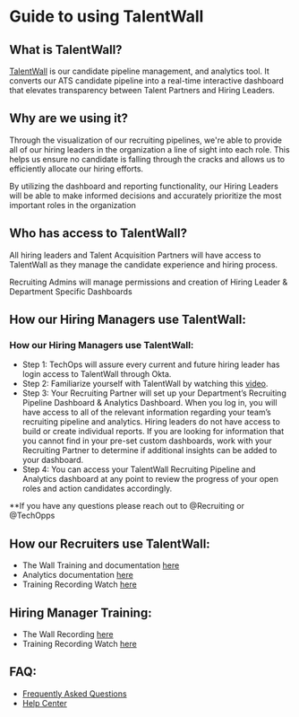 # Guide to using TalentWall

## What is TalentWall?

[TalentWall](https://app.talentwall.io/) is our candidate pipeline management, and analytics tool. It converts our ATS candidate pipeline into a real-time interactive dashboard that elevates transparency between Talent Partners and Hiring Leaders.

## Why are we using it?

Through the visualization of our recruiting pipelines, we're able to provide all of our hiring leaders in the organization a line of sight into each role. This helps us ensure no candidate is falling through the cracks and allows us to efficiently allocate our hiring efforts.

By utilizing the dashboard and reporting functionality, our Hiring Leaders will be able to make informed decisions and accurately prioritize the most important roles in the organization

## Who has access to TalentWall?

All hiring leaders and Talent Acquisition Partners will have access to TalentWall as they manage the candidate experience and hiring process.

Recruiting Admins will manage permissions and creation of Hiring Leader & Department Specific Dashboards

## How our Hiring Managers use TalentWall:

### How our Hiring Managers use TalentWall:

- Step 1: TechOps will assure every current and future hiring leader has login access to TalentWall through Okta.
- Step 2: Familiarize yourself with TalentWall by watching this [video](https://www.loom.com/share/93203a31eedb4ad485f7f2a85a0b428c).
- Step 3: Your Recruiting Partner will set up your Department’s Recruiting Pipeline Dashboard & Analytics Dashboard. When you log in, you will have access to all of the relevant information regarding your team’s recruiting pipeline and analytics. Hiring leaders do not have access to build or create individual reports. If you are looking for information that you cannot find in your pre-set custom dashboards, work with your Recruiting Partner to determine if additional insights can be added to your dashboard.
- Step 4: You can access your TalentWall Recruiting Pipeline and Analytics dashboard at any point to review the progress of your open roles and action candidates accordingly.

\*\*If you have any questions please reach out to @Recruiting or @TechOpps

## How our Recruiters use TalentWall:

- The Wall Training and documentation [here](https://talentwall.zendesk.com/hc/en-us/categories/1500001648162-The-Wall)
- Analytics documentation [here](https://talentwall.zendesk.com/hc/en-us/categories/1500001260501-Analytics)
- Training Recording Watch [here](https://us02web.zoom.us/rec/share/kARhXni9beWoaFBPWnCPPxKTsmQS9TrTwSsc-Qr01ddAhLYJ6zyEWgAIkInxs_Hd.coDG0ae9kKX2cgNj)

## Hiring Manager Training:

- The Wall Recording [here](https://www.loom.com/share/93203a31eedb4ad485f7f2a85a0b428c)
- Training Recording Watch [here](https://www.loom.com/share/93203a31eedb4ad485f7f2a85a0b428c)

## FAQ:

- [Frequently Asked Questions](https://talentwall.zendesk.com/hc/en-us/categories/1500001260681-FAQ)
- [Help Center](https://talentwall.zendesk.com/hc/en-us)
